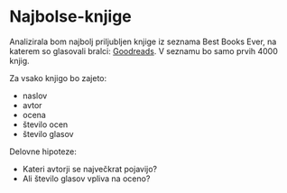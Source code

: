 # Najbolse-knjige

Analizirala bom najbolj priljubljen knjige iz seznama Best Books Ever, na katerem so glasovali bralci:
[Goodreads](https://www.goodreads.com/list/show/1.Best_Books_Ever). V seznamu bo samo prvih 4000 knjig.

Za vsako knjigo bo zajeto:
- naslov
- avtor
- ocena
- število ocen
- število glasov

Delovne hipoteze:
- Kateri avtorji se največkrat pojavijo?
- Ali število glasov vpliva na oceno?
